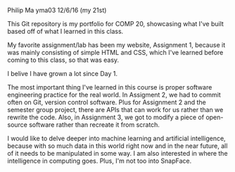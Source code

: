 Philip Ma
yma03
12/6/16 (my 21st)

This Git repository is my portfolio for COMP 20, showcasing what I've built based off of what I learned in this class.

My favorite assignment/lab has been my website, Assignment 1, because it was mainly consisting of simple HTML and CSS, which I've learned before coming to this class, so that was easy.

I belive I have grown a lot since Day 1.

The most important thing I've learned in this course is proper software engineering practice for the real world. In Assigment 2, we had to commit often on Git, version control software. Plus for Assignment 2 and the semester group project, there are APIs that can work for us rather than we rewrite the code. Also, in Assignment 3, we got to modify a piece of open-source software rather than recreate it from scratch.

I would like to delve deeper into machine learning and artificial intelligence, because with so much data in this world right now and in the near future, all of it needs to be manipulated in some way. I am also interested in where the intelligence in computing goes. Plus, I'm not too into SnapFace.
